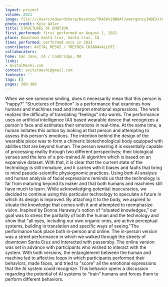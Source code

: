 ```yaml
---
layout: project
volume: 2021
image: file:///Users/edwardsharp/Desktop/TRASH%20BOAT/emergencyINDEX/ten_plus/guts/Links/1663348991321__Structures_of_Emotion--Avital_Meshi__Treyden_Chiaravalloti.jpg
photo_credit: Kyle Adler
title: STRUCTURES OF EMOTION
first_performed: first performed on August 1, 2021
place: Downtown Santa Cruz, Santa Cruz, CA
times_performed: performed once in 2021
contributor: AVITAL MESHI / TREYDEN CHIARAVALLOTI
collaborators:
home: San Jose, CA / Cambridge, MA
links:
- AvitalMeshi.com
contact: avitalmeshi@gmail.com
footnote: ''
tags: []
pages: 388-389
---
```

When we see someone smiling, does it necessarily mean that this person is “happy?” "Structures of Emotion" is a performance that examines how humans and machines read and interpret emotional expressions. The work realizes the difficulty of translating “feelings” into words. The performance uses an artificial intelligence (AI) based wearable device that recognizes a person's face and estimates their emotions in real-time. At the same time, a human imitates this action by looking at that person and attempting to assess this person's emotions. The intention behind the design of the wearable piece was to form a chimeric biotechnological body equipped with abilities that are beyond human. The person wearing it is essentially capable of processing reality through two different perspectives; their biological senses and the lens of a pre-trained AI algorithm which is based on an expansive dataset. With that, it is clear that the current state of the technology is still immature, and it carries with it biases and faults that bring to mind pseudo-scientific physiognomic practices. Using both AI analysis and human analysis of facial expressions reminds us that the technology is far from maturing beyond its maker and that both humans and machines still have much to learn. While acknowledging potential inaccuracies, we decided to continue using this particular technology to speculate a future in which its design is improved. By attaching it to the body, we aspired to situate the knowledge that comes with it and attempted to reemphasize vision. Inspired by Donna Haraway's notion of “situated knowledges,” our goal was to stress the partiality of both the human and the technology and show that "all eyes, including our own organic ones, are active perceptual systems, building in translation and specific ways of seeing."The performance took place both in-person and online. The in-person version was a street performance in which we walked through the streets of downtown Santa Cruz and interacted with passersby. The online version was set in advance with participants who wished to interact with the system. With both versions, the entanglement between the human and machine led to affective loops in which participants performed their behaviors, made faces, and tried to "score" all the emotional expressions that the AI system could recognize. This behavior opens a discussion regarding the potential of AI systems to “train” humans and forces them to perform different behaviors. 